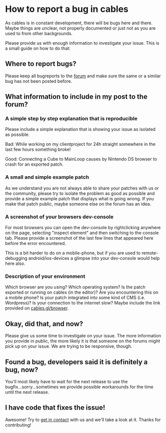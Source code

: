 # How to report a bug in cables

As cables is in constant development, there will be bugs here and there. Maybe things are unclear, not properly
documented or just not as you are used to from other backgrounds. 

Please provide us with enough information to investigate your issue. This is a small guide on how to do that:

## Where to report bugs?

Please keep all bugreports to the [forum](https://github.com/cables-gl/cables_docs/discussions/categories/bug-reports) and make sure the same
or a similar bug has not been posted before.

## What information to include in my post to the forum?

### A simple step by step explanation that is reproducible

Please include a simple explanation that is showing your issue as isolated as possible.

Bad: While working on my clientproject for 24h straight somewhere in the last few hours something broke!

Good: Connecting a Cube to MainLoop causes by Nintendo DS browser to crash for an exported patch.

### A small and simple example patch

As we understand you are not always able to share your patches with us or the community, please try
to isolate the problem as good as possible and provide a simple example patch that displays what
is going wrong. If you make that patch public, maybe someone else on the forum has an idea.

### A screenshot of your browsers dev-console

For most browsers you can open the dev-console by rightclicking anywhere on the page, selecting "inspect element"
and then switching to the console tab. Please provide a screenshot of the last few lines that appeared here
before the error encountered. 

This is a bit harder to do on a mobile-phone, but if you are used to remote-debugging android/ios-devices
a glimpse into your dev-console would help here also.

### Description of your environment

Which browser are you using? Which operating system? Is the patch exported or running on cables (in the editor)?
Are you encountering this on a mobile phone? Is your patch integrated into some kind of CMS (i.e. Wordpress)?
Is your connection to the internet slow? Maybe include the link provided on [cables.gl/browser](https://cables.gl/browser).

## Okay, did that, and now?

Please give us some time to investigate on your issue. The more information you provide in public, the more likely
it is that someone on the forums might pick up on your issue. We are trying to be responsive, though.

## Found a bug, developers said it is definitely a bug, now?

You'll most likely have to wait for the next release to use the bugfix...sorry...sometimes we provide possible
workarounds for the time until the next release.

## I have code that fixes the issue!

Awesome! Try to [get in contact](../contribute/contribute) with us and we'll take a look at it. Thanks for contributing!
